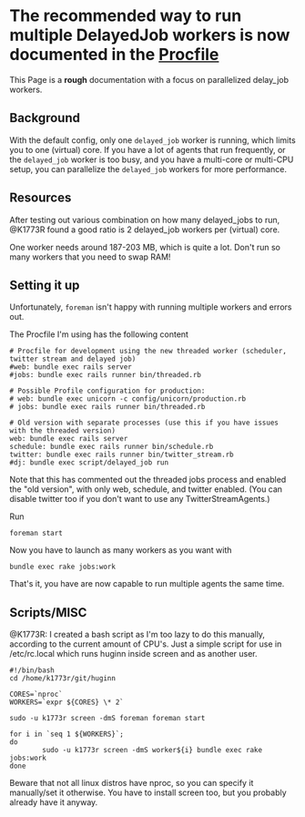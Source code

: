 # The recommended way to run multiple DelayedJob workers is now documented in the [Procfile](https://github.com/cantino/huginn/blob/master/Procfile#L33-L50)

This Page is a **rough** documentation with a focus on parallelized delay_job workers.

## Background

With the default config, only one `delayed_job` worker is running, which limits you to one (virtual) core. If you have a lot of agents that run frequently, or the `delayed_job` worker is too busy, and you have a multi-core or multi-CPU setup, you can parallelize the `delayed_job` workers for more performance.

## Resources

After testing out various combination on how many delayed_jobs to run, @K1773R found a good ratio is 2 delayed_job workers per (virtual) core.

One worker needs around 187-203 MB, which is quite a lot. Don't run so many workers that you need to swap RAM!

## Setting it up

Unfortunately, `foreman` isn't happy with running multiple workers and errors out.

The Procfile I'm using has the following content

    # Procfile for development using the new threaded worker (scheduler, twitter stream and delayed job)
    #web: bundle exec rails server
    #jobs: bundle exec rails runner bin/threaded.rb

    # Possible Profile configuration for production:
    # web: bundle exec unicorn -c config/unicorn/production.rb
    # jobs: bundle exec rails runner bin/threaded.rb

    # Old version with separate processes (use this if you have issues with the threaded version)
    web: bundle exec rails server
    schedule: bundle exec rails runner bin/schedule.rb
    twitter: bundle exec rails runner bin/twitter_stream.rb
    #dj: bundle exec script/delayed_job run

Note that this has commented out the threaded jobs process and enabled the "old version", with only web, schedule, and twitter enabled. (You can disable twitter too if you don't want to use any TwitterStreamAgents.)

Run

    foreman start

Now you have to launch as many workers as you want with

    bundle exec rake jobs:work

That's it, you have are now capable to run multiple agents the same time.

## Scripts/MISC

@K1773R: I created a bash script as I'm too lazy to do this manually, according to the current amount of CPU's. Just a simple script for use in /etc/rc.local which runs huginn inside screen and as another user.

    #!/bin/bash
    cd /home/k1773r/git/huginn

    CORES=`nproc`
    WORKERS=`expr ${CORES} \* 2`

    sudo -u k1773r screen -dmS foreman foreman start

    for i in `seq 1 ${WORKERS}`;
    do
            sudo -u k1773r screen -dmS worker${i} bundle exec rake jobs:work
    done

Beware that not all linux distros have nproc, so you can specify it manually/set it otherwise.
You have to install screen too, but you probably already have it anyway.
